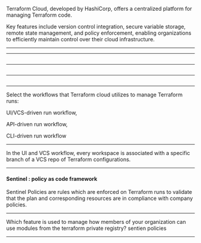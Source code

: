 




Terraform Cloud, developed by HashiCorp, offers a centralized platform for managing Terraform code.

Key features include version control integration, secure variable storage, remote state management, and policy enforcement, enabling organizations to efficiently maintain control over their cloud infrastructure.



__________________________________________________________________________________________







__________________________________________________________________________________________






```bash

```



__________________________________________________________________________________________






```bash

```



__________________________________________________________________________________________






```bash

```



__________________________________________________________________________________________




Select the workflows that Terraform cloud utilizes to manage Terraform runs: 

UI/VCS-driven run workflow,

API-driven run workflow,

CLI-driven run workflow


__________________________________________________________________________________________





In the UI and VCS workflow, every workspace is associated with a specific branch of a VCS repo of Terraform configurations.



__________________________________________________________________________________________


#### Sentinel : policy as code framework

Sentinel Policies are rules which are enforced on Terraform runs to validate that the plan and corresponding resources are in compliance with company policies.

__________________________________________________________________________________________





Which feature is used to manage how members of your organization can use modules from the terraform private registry?    sentien policies



__________________________________________________________________________________________
